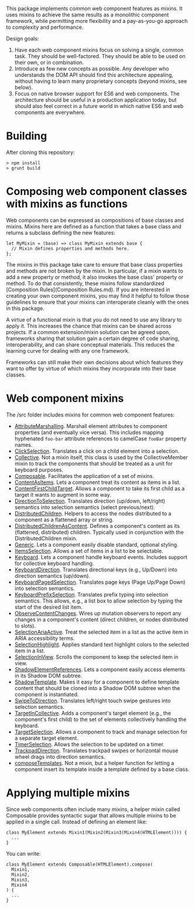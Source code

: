 This package implements common web component features as mixins. It uses mixins
to achieve the same results as a monolithic component framework, while
permitting more flexibility and a pay-as-you-go approach to complexity and
performance.

Design goals:

1. Have each web component mixins focus on solving a single, common task. They
   should be well-factored. They should be able to be used on their own, or in
   combination.
2. Introduce as few new concepts as possible. Any developer who understands the
   DOM API should find this architecture appealing, without having to learn many
   proprietary concepts (beyond mixins, see below).
3. Focus on native browser support for ES6 and web components. The architecture
   should be useful in a production application today, but should also feel
   correct in a future world in which native ES6 and web components are
   everywhere.


# Building

After cloning this repository:

    > npm install
    > grunt build


# Composing web component classes with mixins as functions

Web components can be expressed as compositions of base classes and mixins.
Mixins here are defined as a function that takes a base class and returns a
subclass defining the new features:

    let MyMixin = (base) => class MyMixin extends base {
      // Mixin defines properties and methods here.
    };

The mixins in this package take care to ensure that base class properties and
methods are not broken by the mixin. In particular, if a mixin wants to add a
new property or method, it also invokes the base class' property or method. To
do that consistently, these mixins follow standardized [Composition
Rules](Composition Rules.md). If you are interested in creating your own
component mixins, you may find it helpful to follow those guidelines to ensure
that your mixins can interoperate cleanly with the ones in this package.

A virtue of a functional mixin is that you do not need to use any library to
apply it. This increases the chance that mixins can be shared across projects.
If a common extension/mixin solution can be agreed upon, frameworks sharing that
solution gain a certain degree of code sharing, interoperability, and can share
conceptual materials. This reduces the learning curve for dealing with any one
framework.

Frameworks can still make their own decisions about which features they want to
offer by virtue of which mixins they incorporate into their base classes.


# Web component mixins

The /src folder includes mixins for common web component features:

* [AttributeMarshalling](src/AttributeMarshalling.js).
  Marshall element attributes to component properties (and eventually vice
  versa). This includes mapping hyphenated `foo-bar` attribute references to
  camelCase `fooBar` property names.
* [ClickSelection](src/ClickSelection.js).
  Translates a click on a child element into a selection.
* [Collective](src/Collective.js).
  Not a mixin itself, this class is used by the CollectiveMember mixin to track
  the components that should be treated as a unit for keyboard purposes.
* [Composable](src/Composable.js).
  Facilitates the application of a set of mixins.
* [ContentAsItems](src/ContentItems.js).
  Lets a component treat its content as items in a list.
* [ContentFirstChildTarget](src/ContentFirstChildTarget.js).
  Allows a component to take its first child as a target it wants to augment in
  some way.
* [DirectionToSelection](src/DirectionSelection.js).
  Translates direction (up/down, left/right) semantics into selection semantics
  (select previous/next).
* [DistributedChildren](src/DistributedChildren.js).
  Helpers to access the nodes distributed to a component as a flattened array
  or string.
* [DistributedChildrenAsContent](src/DistributedChildrenAsContent.js).
  Defines a component's content as its (flattened, distributed) children.
  Typically used in conjunction with the DistributedChildren mixin.
* [Generic](src/Generic.js).
  Lets a component easily disable standard, optional styling.
* [ItemsSelection](src/ItemsSelection.js).
  Allows a set of items in a list to be selectable.
* [Keyboard](src/Keyboard.js).
  Lets a component handle keyboard events. Includes support for collective
  keyboard handling.
* [KeyboardDirection](src/KeyboardDirection.js).
  Translates directional keys (e.g., Up/Down) into direction semantics
  (up/down).
* [KeyboardPagedSelection](src/KeyboardPagedSelection.js).
  Translates page keys (Page Up/Page Down) into selection semantics.
* [KeyboardPrefixSelection](src/KeyboardPrefixSelection.js).
  Translates prefix typing into selection semantics. This allows, e.g., a list
  box to allow selection by typing the start of the desired list item.
* [ObserveContentChanges](src/ObserveContentChanges.js).
  Wires up mutation observers to report any changes in a component's content
  (direct children, or nodes distributed to slots).
* [SelectionAriaActive](src/SelectionAriaActive.js).
  Treat the selected item in a list as the active item in ARIA accessibility
  terms.
* [SelectionHighlight](src/SelectionHighlight.js).
  Applies standard text highlight colors to the selected item in a list.
* [SelectionInView](src/SelectionScroll.js).
  Scrolls the component to keep the selected item in view.
* [ShadowElementReferences](src/ShadowElementReferences.js).
  Lets a component easily access elements in its Shadow DOM subtree.
* [ShadowTemplate](src/ShadowTemplate.js).
  Makes it easy for a component to define template content that should be cloned
  into a Shadow DOM subtree when the component is instantiated.
* [SwipeToDirection](src/SwipeDirection.js).
  Translates left/right touch swipe gestures into selection semantics.
* [TargetInCollective](src/CollectiveMember.js).
  Adds a component's target element (e.g., the component's first child) to
  the set of elements collectively handling the keyboard.
* [TargetSelection](src/TargetSelection.js).
  Allows a component to track and manage selection for a separate target
  element.
* [TimerSelection](src/TimerSelection.js).
  Allows the selection to be updated on a timer.
* [TrackpadDirection](src/TrackpadDirection.js).
  Translates trackpad swipes or horizontal mouse wheel drags into direction
  semantics.
* [composeTemplates](src/composeTemplates.js).
  Not a mixin, but a helper function for letting a component insert its template
  inside a template defined by a base class.


# Applying multiple mixins

Since web components often include many mixins, a helper mixin called Composable
provides syntactic sugar that allows multiple mixins to be applied in a single
call. Instead of defining an element like:

    class MyElement extends Mixin1(Mixin2(Mixin3(Mixin4(HTMLElement)))) {
      ...
    }

You can write:

    class MyElement extends Composable(HTMLElement).compose(
      Mixin1,
      Mixin2,
      Mixin3,
      Mixin4
    ) {
      ...
    }
